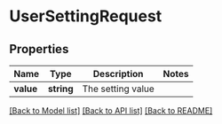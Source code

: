 # UserSettingRequest

## Properties
Name | Type | Description | Notes
------------ | ------------- | ------------- | -------------
**value** | **string** | The setting value | 

[[Back to Model list]](../README.md#documentation-for-models) [[Back to API list]](../README.md#documentation-for-api-endpoints) [[Back to README]](../README.md)


